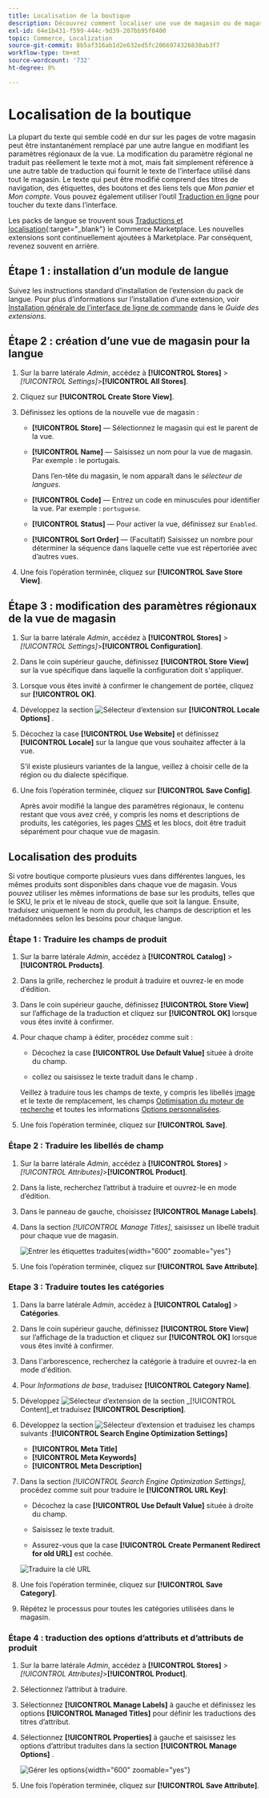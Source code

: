 ```yaml
---
title: Localisation de la boutique
description: Découvrez comment localiser une vue de magasin ou de magasin.
exl-id: 64e1b431-f599-444c-9d39-207bb95f0400
topic: Commerce, Localization
source-git-commit: 8b5af316ab1d2e632ed5fc2066974326830ab3f7
workflow-type: tm+mt
source-wordcount: '732'
ht-degree: 0%

---
```


# Localisation de la boutique

La plupart du texte qui semble codé en dur sur les pages de votre magasin peut être instantanément remplacé par une autre langue en modifiant les paramètres régionaux de la vue. La modification du paramètre régional ne traduit pas réellement le texte mot à mot, mais fait simplement référence à une autre table de traduction qui fournit le texte de l’interface utilisé dans tout le magasin. Le texte qui peut être modifié comprend des titres de navigation, des étiquettes, des boutons et des liens tels que _Mon panier_ et _Mon compte_. Vous pouvez également utiliser l’outil [Traduction en ligne](../configuration-reference/advanced/developer.md) pour toucher du texte dans l’interface.

Les packs de langue se trouvent sous [Traductions et localisation][1]{:target=&quot;_blank&quot;} le Commerce Marketplace. Les nouvelles extensions sont continuellement ajoutées à Marketplace. Par conséquent, revenez souvent en arrière.

## Étape 1 : installation d’un module de langue

Suivez les instructions standard d’installation de l’extension du pack de langue. Pour plus d’informations sur l’installation d’une extension, voir [Installation générale de l’interface de ligne de commande][2] dans le _Guide des extensions_.

## Étape 2 : création d’une vue de magasin pour la langue

1. Sur la barre latérale _Admin_, accédez à **[!UICONTROL Stores]** > _[!UICONTROL Settings]_>**[!UICONTROL All Stores]**.

1. Cliquez sur **[!UICONTROL Create Store View]**.

1. Définissez les options de la nouvelle vue de magasin :

   - **[!UICONTROL Store]** — Sélectionnez le magasin qui est le parent de la vue.

   - **[!UICONTROL Name]** — Saisissez un nom pour la vue de magasin. Par exemple : le portugais.

     Dans l’en-tête du magasin, le nom apparaît dans le _sélecteur de langues_.

   - **[!UICONTROL Code]** — Entrez un code en minuscules pour identifier la vue. Par exemple : `portuguese`.

   - **[!UICONTROL Status]** — Pour activer la vue, définissez sur `Enabled`.

   - **[!UICONTROL Sort Order]** — (Facultatif) Saisissez un nombre pour déterminer la séquence dans laquelle cette vue est répertoriée avec d’autres vues.

1. Une fois l’opération terminée, cliquez sur **[!UICONTROL Save Store View]**.

## Étape 3 : modification des paramètres régionaux de la vue de magasin

1. Sur la barre latérale _Admin_, accédez à **[!UICONTROL Stores]** > _[!UICONTROL Settings]_>**[!UICONTROL Configuration]**.

1. Dans le coin supérieur gauche, définissez **[!UICONTROL Store View]** sur la vue spécifique dans laquelle la configuration doit s&#39;appliquer.

1. Lorsque vous êtes invité à confirmer le changement de portée, cliquez sur **[!UICONTROL OK]**.

1. Développez la section ![Sélecteur d’extension](../assets/icon-display-expand.png) sur **[!UICONTROL Locale Options]** .

1. Décochez la case **[!UICONTROL Use Website]** et définissez **[!UICONTROL Locale]** sur la langue que vous souhaitez affecter à la vue.

   S’il existe plusieurs variantes de la langue, veillez à choisir celle de la région ou du dialecte spécifique.

1. Une fois l’opération terminée, cliquez sur **[!UICONTROL Save Config]**.

   Après avoir modifié la langue des paramètres régionaux, le contenu restant que vous avez créé, y compris les noms et descriptions de produits, les catégories, les pages [CMS](../content-design/page-translate.md) et les blocs, doit être traduit séparément pour chaque vue de magasin.

## Localisation des produits

Si votre boutique comporte plusieurs vues dans différentes langues, les mêmes produits sont disponibles dans chaque vue de magasin. Vous pouvez utiliser les mêmes informations de base sur les produits, telles que le SKU, le prix et le niveau de stock, quelle que soit la langue. Ensuite, traduisez uniquement le nom du produit, les champs de description et les métadonnées selon les besoins pour chaque langue.

### Étape 1 : Traduire les champs de produit

1. Sur la barre latérale _Admin_, accédez à **[!UICONTROL Catalog]** > **[!UICONTROL Products]**.

1. Dans la grille, recherchez le produit à traduire et ouvrez-le en mode d’édition.

1. Dans le coin supérieur gauche, définissez **[!UICONTROL Store View]** sur l’affichage de la traduction et cliquez sur **[!UICONTROL OK]** lorsque vous êtes invité à confirmer.

1. Pour chaque champ à éditer, procédez comme suit :

   - Décochez la case **[!UICONTROL Use Default Value]** située à droite du champ.

   - collez ou saisissez le texte traduit dans le champ .

   Veillez à traduire tous les champs de texte, y compris les libellés [image](../catalog/catalog-images-video.md) et le texte de remplacement, les champs [Optimisation du moteur de recherche](../catalog/product-search-engine-optimization.md) et toutes les informations [Options personnalisées](../catalog/settings-advanced-custom-options.md).

1. Une fois l’opération terminée, cliquez sur **[!UICONTROL Save]**.

### Étape 2 : Traduire les libellés de champ

1. Sur la barre latérale _Admin_, accédez à **[!UICONTROL Stores]** > _[!UICONTROL Attributes]_>**[!UICONTROL Product]**.

1. Dans la liste, recherchez l’attribut à traduire et ouvrez-le en mode d’édition.

1. Dans le panneau de gauche, choisissez **[!UICONTROL Manage Labels]**.

1. Dans la section _[!UICONTROL Manage Titles]_, saisissez un libellé traduit pour chaque vue de magasin.

   ![Entrer les étiquettes traduites](./assets/product-attribute-labels-translate.png){width="600" zoomable="yes"}

1. Une fois l’opération terminée, cliquez sur **[!UICONTROL Save Attribute]**.

### Etape 3 : Traduire toutes les catégories

1. Dans la barre latérale _Admin_, accédez à **[!UICONTROL Catalog]** > **Catégories**.

1. Dans le coin supérieur gauche, définissez **[!UICONTROL Store View]** sur l’affichage de la traduction et cliquez sur **[!UICONTROL OK]** lorsque vous êtes invité à confirmer.

1. Dans l&#39;arborescence, recherchez la catégorie à traduire et ouvrez-la en mode d&#39;édition.

1. Pour _Informations de base_, traduisez **[!UICONTROL Category Name]**.

1. Développez ![Sélecteur d’extension](../assets/icon-display-expand.png) de la section _[!UICONTROL Content]_et traduisez **[!UICONTROL Description]**.

1. Développez la section ![Sélecteur d’extension](../assets/icon-display-expand.png) et traduisez les champs suivants :**[!UICONTROL Search Engine Optimization Settings]**

   - **[!UICONTROL Meta Title]**
   - **[!UICONTROL Meta Keywords]**
   - **[!UICONTROL Meta Description]**

1. Dans la section _[!UICONTROL Search Engine Optimization Settings]_, procédez comme suit pour traduire le **[!UICONTROL URL Key]**:

   - Décochez la case **[!UICONTROL Use Default Value]** située à droite du champ.

   - Saisissez le texte traduit.

   - Assurez-vous que la case **[!UICONTROL Create Permanent Redirect for old URL]** est cochée.

   ![Traduire la clé URL](./assets/category-translate-url-key.png)

1. Une fois l’opération terminée, cliquez sur **[!UICONTROL Save Category]**.

1. Répétez le processus pour toutes les catégories utilisées dans le magasin.

### Étape 4 : traduction des options d’attributs et d’attributs de produit

1. Sur la barre latérale _Admin_, accédez à **[!UICONTROL Stores]** > _[!UICONTROL Attributes]_>**[!UICONTROL Product]**.

1. Sélectionnez l’attribut à traduire.

1. Sélectionnez **[!UICONTROL Manage Labels]** à gauche et définissez les options **[!UICONTROL Managed Titles]** pour définir les traductions des titres d’attribut.

1. Sélectionnez **[!UICONTROL Properties]** à gauche et saisissez les options d’attribut traduites dans la section **[!UICONTROL Manage Options]** .

   ![Gérer les options](./assets/manage-option-tab.png){width="600" zoomable="yes"}

1. Une fois l’opération terminée, cliquez sur **[!UICONTROL Save Attribute]**.


[1]: https://marketplace.magento.com/extensions/content-customizations/translations-localization.html
[2]: https://experienceleague.adobe.com/docs/commerce-operations/installation-guide/tutorials/extensions.html

